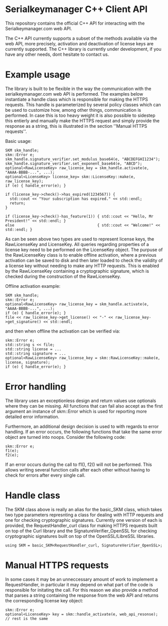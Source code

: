 Serialkeymanager C++ Client API
===============================

This repository contains the official C++ API for interacting with the Serialkeymanager.com
web API.

The C++ API currently supports a subset of the methods available via the web API, more
precisely, activation and deactivation of license keys are currently supported.
The C++ library is currently under development, if you have any other needs, dont hesitate
to contact us.

Example usage
=============

The library is built to be flexible in the way the communication with the serialkeymanager.com
web API is performed. The examples below instantiate a handle class which is responsible
for making the HTTPS requests. This handle is parameterized by several policy classes which
can be used to customize how, among other things, communication is performed. In case this
is too heavy weight it is also possible to sidestep this entierly and manually make the HTTPS
request and simply provide the response as a string, this is illustrated in the section
''Manual HTTPS requests''.

Basic usage:

    SKM skm_handle;
    skm::Error e;
    skm_handle.signature_verifier.set_modulus_base64(e, "ABCDEFGHI1234");
    skm_handle.signature_verifier.set_exponent_base64(e, "ABCD");
    optional<RawLicenseKey> raw_license_key = skm_handle.activate(e, "AAAA-BBBB-...", ...);
    optional<LicenseKey> license_key= skm::LicenseKey::make(e, raw_license_key);
    if (e) { handle_error(e); }

    if (license_key->check()->has_expired(1234567)) {
      std::cout << "Your subscription has expired." << std::endl;
      return;
    }

    if (license_key->check()-has_feature(1)) { std::cout << "Hello, Mr President!" << std::endl; }
    else                                     { std::cout << "Welcome!" << std::endl; }

As can be seen above two types are used to represent license keys, the RawLicenseKey and
LicenseKey. All queries regarding properties of a license key need to be performed on the
LicenseKey object. The purpuse of the RawLicenseKey class is to enable offline activation,
where a previous activation can be saved to disk and then later loaded to check the
validity of a license key without needing to make any HTTP requests. This is enabled by the
RawLicenseKey containing a cryptographic signature, which is checked during the construction
of the RawLicenseKey.

Offline activation example:

    SKM skm_handle;
    skm::Error e;
    optional<RawLicenseKey> raw_license_key = skm_handle.activate(e, "AAAA-BBBB-...", ...);
    if (e) { handle_error(e); }
    file << raw_license_key->get_license() << "-" << raw_license_key->get_signature() << std::endl;

and then when offline the activation can be verified via:

    skm::Error e;
    std::string s << file;
    std::string license = ...
    std::string signature = ...
    optional<RawLicenseKey> raw_license_key = skm::RawLicenseKey::make(e, license, signature);
    if (e) { handle_error(e); }

Error handling
==============

The library uses an exceptionless design and return values use optionals where they can be missing.
All functions that can fail also accept as the first argument an instance of skm::Error which
is used for reporting more detailed error information.

Furthermore, an additional design decision is used to with regards to error handling. If an
error occurs, the following functions that take the same error object are turned into noops.
Consider the following code:

    skm::Error e;
    f1(e);
    f2(e);

If an error occurs during the call to f1(), f2() will not be performed. This allows writing
several function calls after each other without having to check for errors after
every single call.

Handle class
============

The SKM class above is really an alias for the basic_SKM class, which takes two type parameters
represnting a class for dealing with HTTP requests and one for checking cryptographic signatures.
Currently one version of each is provided, the RequestHandler_curl class for making HTTPS requests
built on top of the Curl library and the SignatureVerifier_OpenSSL for checking cryptographic
signatures built on top of the OpenSSL/LibreSSL libraries.

    using SKM = basic_SKM<RequestHandler_curl, SignatureVerifier_OpenSSL>;

Manual HTTPS requests
=====================

In some cases it may be an unneccessary amount of work to implement a RequestHandler, in
particular it may depend on what part of the code is responsible for initating the call.
For this reason we also provide a method that parses a string containing the response
from the web API and returns the corresponding license key object:

    skm::Error e;
    optional<LicenseKey> key = skm::handle_activate(e, web_api_resonse);
    // rest is the same
